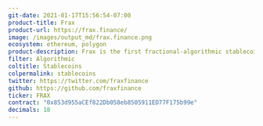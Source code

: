 ```yaml
---
git-date: 2021-01-17T15:56:54-07:00
product-title: Frax
product-url: https://frax.finance/
image: /images/output_md/frax.finance.png
ecosystem: ethereum, polygon
product-description: Frax is the first fractional-algorithmic stablecoin protocol. [Interview with Sam Kazemian, founder of Frax Finance](/frax)
filter: Algorithmic
coltitle: Stablecoins
colpermalink: stablecoins
twitter: https://twitter.com/fraxfinance
github: https://github.com/fraxfinance
ticker: FRAX
contract: "0x853d955aCEf822Db058eb8505911ED77F175b99e"
decimals: 18
---
```

